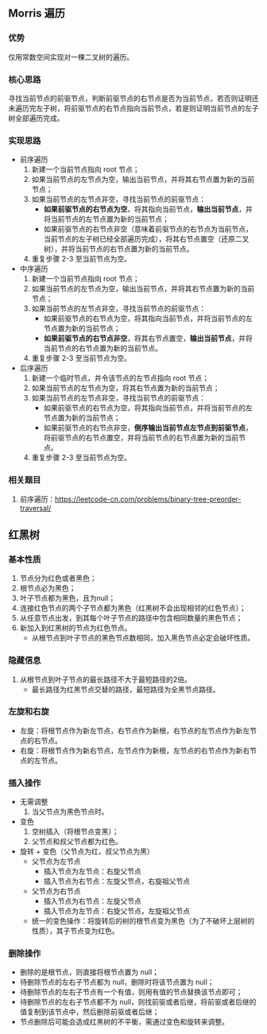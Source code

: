 ## Morris 遍历

### 优势
仅用常数空间实现对一棵二叉树的遍历。

### 核心思路
寻找当前节点的前驱节点，判断前驱节点的右节点是否为当前节点，若否则证明还未遍历完左子树，将前驱节点的右节点指向当前节点，若是则证明当前节点的左子树全部遍历完成。

### 实现思路
- 前序遍历
  1. 新建一个当前节点指向 root 节点；
  2. 如果当前节点的左节点为空，输出当前节点，并将其右节点置为新的当前节点；
  3. 如果当前节点的左节点非空，寻找当前节点的前驱节点：
     - **如果前驱节点的右节点为空**，将其指向当前节点，**输出当前节点**，并将当前节点的左节点置为新的当前节点；
     - 如果前驱节点的右节点非空（意味着前驱节点的右节点为当前节点，当前节点的左子树已经全部遍历完成），将其右节点置空（还原二叉树），并将当前节点的右节点置为新的当前节点。
  4. 重复步骤 2-3 至当前节点为空。
- 中序遍历
  1. 新建一个当前节点指向 root 节点；
  2. 如果当前节点的左节点为空，输出当前节点，并将其右节点置为新的当前节点；
  3. 如果当前节点的左节点非空，寻找当前节点的前驱节点：
     - 如果前驱节点的右节点为空，将其指向当前节点，并将当前节点的左节点置为新的当前节点；
     - **如果前驱节点的右节点非空**，将其右节点置空，**输出当前节点**，并将当前节点的右节点置为新的当前节点。
  4. 重复步骤 2-3 至当前节点为空。
- 后序遍历
  1. 新建一个临时节点，并令该节点的左节点指向 root 节点；
  2. 如果当前节点的左节点为空，将其右节点置为新的当前节点；
  3. 如果当前节点的左节点非空，寻找当前节点的前驱节点：
     - 如果前驱节点的右节点为空，将其指向当前节点，并将当前节点的左节点置为新的当前节点；
     - 如果前驱节点的右节点非空，**倒序输出当前节点左节点到前驱节点**，将前驱节点的右节点置空，并将当前节点的右节点置为新的当前节点。
  4. 重复步骤 2-3 至当前节点为空。

### 相关题目
  1. 前序遍历：https://leetcode-cn.com/problems/binary-tree-preorder-traversal/

## 红黑树

### 基本性质
1. 节点分为红色或者黑色；
2. 根节点必为黑色；
3. 叶子节点都为黑色，且为null；
4. 连接红色节点的两个子节点都为黑色（红黑树不会出现相邻的红色节点）；
5. 从任意节点出发，到其每个叶子节点的路径中包含相同数量的黑色节点；
6. 新加入到红黑树的节点为红色节点。
   - 从根节点到叶子节点的黑色节点数相同，加入黑色节点必定会破坏性质。

### 隐藏信息
1. 从根节点到叶子节点的最长路径不大于最短路径的2倍。
   - 最长路径为红黑节点交替的路径，最短路径为全黑节点路径。

### 左旋和右旋
- 左旋：将根节点作为新左节点，右节点作为新根，右节点的左节点作为新左节点的右节点。
- 右旋：将根节点作为新右节点，左节点作为新根，左节点的右节点作为新右节点的左节点。

### 插入操作
- 无需调整
  1. 当父节点为黑色节点时。
- 变色
  1. 空树插入（将根节点变黑）；
  2. 父节点和叔父节点都为红色。
- 旋转 + 变色（父节点为红，叔父节点为黑）
  - 父节点为左节点
    - 插入节点为左节点：右旋父节点
    - 插入节点为右节点：左旋父节点，右旋祖父节点
  - 父节点为右节点
    - 插入节点为右节点：左旋父节点
    - 插入节点为左节点：右旋父节点，左旋祖父节点
  - 统一的变色操作：将旋转后的树的根节点变为黑色（为了不破坏上层树的性质），其子节点变为红色。

### 删除操作
- 删除的是根节点，则直接将根节点置为 null；
- 待删除节点的左右子节点都为 null，删除时将该节点置为 null；
- 待删除节点的左右子节点有一个有值，则用有值的节点替换该节点即可；
- 待删除节点的左右子节点都不为 null，则找前驱或者后继，将前驱或者后继的值复制到该节点中，然后删除前驱或者后继；
- 节点删除后可能会造成红黑树的不平衡，需通过变色和旋转来调整。
  